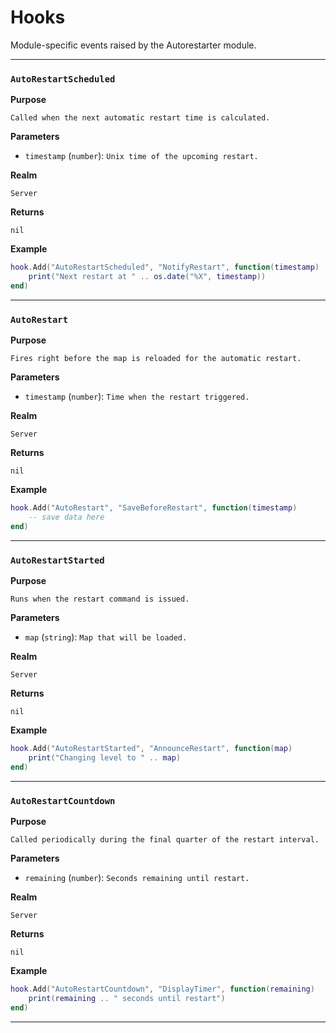 # Hooks

Module-specific events raised by the Autorestarter module.

---

### `AutoRestartScheduled`

**Purpose**

`Called when the next automatic restart time is calculated.`

**Parameters**

* `timestamp` (`number`): `Unix time of the upcoming restart.`

**Realm**

`Server`

**Returns**

`nil`

**Example**

```lua
hook.Add("AutoRestartScheduled", "NotifyRestart", function(timestamp)
    print("Next restart at " .. os.date("%X", timestamp))
end)
```

---

### `AutoRestart`

**Purpose**

`Fires right before the map is reloaded for the automatic restart.`

**Parameters**

* `timestamp` (`number`): `Time when the restart triggered.`

**Realm**

`Server`

**Returns**

`nil`

**Example**

```lua
hook.Add("AutoRestart", "SaveBeforeRestart", function(timestamp)
    -- save data here
end)
```

---

### `AutoRestartStarted`

**Purpose**

`Runs when the restart command is issued.`

**Parameters**

* `map` (`string`): `Map that will be loaded.`

**Realm**

`Server`

**Returns**

`nil`

**Example**

```lua
hook.Add("AutoRestartStarted", "AnnounceRestart", function(map)
    print("Changing level to " .. map)
end)
```

---

### `AutoRestartCountdown`

**Purpose**

`Called periodically during the final quarter of the restart interval.`

**Parameters**

* `remaining` (`number`): `Seconds remaining until restart.`

**Realm**

`Server`

**Returns**

`nil`

**Example**

```lua
hook.Add("AutoRestartCountdown", "DisplayTimer", function(remaining)
    print(remaining .. " seconds until restart")
end)
```

---

